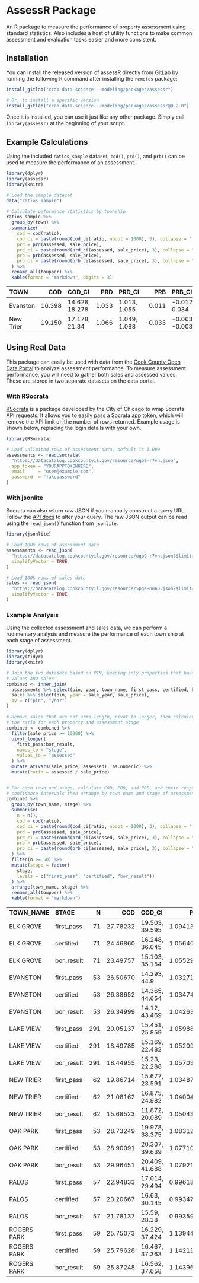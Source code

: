 
<!-- README.md is generated from README.Rmd. Please edit that file -->

# AssessR Package

An R package to measure the performance of property assessment using
standard statistics. Also includes a host of utility functions to make
common assessment and evaluation tasks easier and more consistent.

## Installation

You can install the released version of assessR directly from GitLab by
running the following R command after installing the `remotes` package:

``` r
install_gitlab("ccao-data-science---modeling/packages/assessr")

# Or, to install a specific version
install_gitlab("ccao-data-science---modeling/packages/assessr@0.2.0")
```

Once it is installed, you can use it just like any other package. Simply
call `library(assessr)` at the beginning of your script.

## Example Calculations

Using the included `ratios_sample` dataset, `cod()`, `prd()`, and
`prb()` can be used to measure the performance of an assessment.

``` r
library(dplyr)
library(assessr)
library(knitr)

# Load the sample dataset
data("ratios_sample")

# Calculate peformance statistics by township
ratios_sample %>%
  group_by(town) %>%
  summarize(
    cod = cod(ratio),
    cod_ci = paste(round(cod_ci(ratio, nboot = 1000), 3), collapse = ", "),
    prd = prd(assessed, sale_price),
    prd_ci = paste(round(prd_ci(assessed, sale_price), 3), collapse = ", "),
    prb = prb(assessed, sale_price),
    prb_ci = paste(round(prb_ci(assessed, sale_price), 3), collapse = ", ")
  ) %>%
  rename_all(toupper) %>%
  kable(format = "markdown", digits = 3)
```

| TOWN      |    COD | COD\_CI        |   PRD | PRD\_CI      |     PRB | PRB\_CI         |
| :-------- | -----: | :------------- | ----: | :----------- | ------: | :-------------- |
| Evanston  | 16.398 | 14.628, 18.278 | 1.033 | 1.013, 1.055 |   0.011 | \-0.012, 0.034  |
| New Trier | 19.150 | 17.178, 21.34  | 1.066 | 1.049, 1.088 | \-0.033 | \-0.063, -0.003 |

## Using Real Data

This package can easily be used with data from the [Cook County Open
Data
Portal](https://datacatalog.cookcountyil.gov/Property-Taxation/Cook-County-Assessor-s-Residential-Assessments/uqb9-r7vn)
to analyze assessment performance. To measure assessment performance,
you will need to gather both sales and assessed values. These are stored
in two separate datasets on the data portal.

### With RSocrata

[RSocrata](https://github.com/Chicago/RSocrata) is a package developed
by the City of Chicago to wrap Socrata API requests. It allows you to
easily pass a Socrata app token, which will remove the API limit on the
number of rows returned. Example usage is shown below, replacing the
login details with your own.

``` r
library(RSocrata)

# Load unlimited rows of assessment data, default is 1,000
assessments <- read.socrata(
  "https://datacatalog.cookcountyil.gov/resource/uqb9-r7vn.json",
  app_token = "YOURAPPTOKENHERE",
  email     = "user@example.com",
  password  = "fakepassword"
)
```

### With jsonlite

Socrata can also return raw JSON if you manually construct a query URL.
Follow the [API
docs](https://dev.socrata.com/foundry/datacatalog.cookcountyil.gov/uqb9-r7vn)
to alter your query. The raw JSON output can be read using the
`read_json()` function from `jsonlite`.

``` r
library(jsonlite)

# Load 100k rows of assessment data
assessments <- read_json(
  "https://datacatalog.cookcountyil.gov/resource/uqb9-r7vn.json?$limit=100000",
  simplifyVector = TRUE
)

# Load 100k rows of sales data
sales <- read_json(
  "https://datacatalog.cookcountyil.gov/resource/5pge-nu6u.json?$limit=100000",
  simplifyVector = TRUE
)
```

### Example Analysis

Using the collected assessment and sales data, we can perform a
rudimentary analysis and measure the performance of each town ship at
each stage of assessment.

``` r
library(dplyr)
library(tidyr)
library(knitr)

# Join the two datasets based on PIN, keeping only properties that have assessed
# values AND sales
combined <- inner_join(
  assessments %>% select(pin, year, town_name, first_pass, certified, bor_result),
  sales %>% select(pin, year = sale_year, sale_price),
  by = c("pin", "year")
)

# Remove sales that are not arms length, pivot to longer, then calculate 
# the ratio for each property and assessment stage
combined <- combined %>% 
  filter(sale_price >= 10000) %>%
  pivot_longer(
    first_pass:bor_result,
    names_to = "stage",
    values_to = "assessed"
  ) %>%
  mutate_at(vars(sale_price, assessed), as.numeric) %>%
  mutate(ratio = assessed / sale_price)


# For each town and stage, calculate COD, PRD, and PRB, and their respective
# confidence intervals then arrange by town name and stage of assessment
combined %>%
  group_by(town_name, stage) %>%
  summarise(
    n = n(),
    cod = cod(ratio),
    cod_ci = paste(round(cod_ci(ratio, nboot = 1000), 3), collapse = ", "),
    prd = prd(assessed, sale_price),
    prd_ci = paste(round(prd_ci(assessed, sale_price), 3), collapse = ", "),
    prb = prb(assessed, sale_price),
    prb_ci = paste(round(prb_ci(assessed, sale_price), 3), collapse = ", ")
  ) %>%
  filter(n >= 50) %>%
  mutate(stage = factor(
    stage,
    levels = c("first_pass", "certified", "bor_result"))
  ) %>%
  arrange(town_name, stage) %>%
  rename_all(toupper) %>%
  kable(format = "markdown")
```

| TOWN\_NAME  | STAGE       |   N |      COD | COD\_CI        |       PRD | PRD\_CI      |         PRB | PRB\_CI         |
| :---------- | :---------- | --: | -------: | :------------- | --------: | :----------- | ----------: | :-------------- |
| ELK GROVE   | first\_pass |  71 | 27.78232 | 19.503, 39.595 | 1.0941351 | 1.031, 1.181 | \-0.1188841 | \-0.263, 0.026  |
| ELK GROVE   | certified   |  71 | 24.46860 | 16.248, 36.045 | 1.0564095 | 1.001, 1.158 | \-0.0169422 | \-0.154, 0.12   |
| ELK GROVE   | bor\_result |  71 | 23.49757 | 15.103, 35.154 | 1.0552963 | 0.998, 1.144 | \-0.0174319 | \-0.152, 0.118  |
| EVANSTON    | first\_pass |  53 | 26.50670 | 14.293, 44.9   | 1.0327191 | 0.977, 1.083 |   0.1394950 | \-0.049, 0.328  |
| EVANSTON    | certified   |  53 | 26.38652 | 14.365, 44.654 | 1.0347494 | 0.981, 1.088 |   0.1386032 | \-0.052, 0.329  |
| EVANSTON    | bor\_result |  53 | 26.34999 | 14.12, 43.469  | 1.0426307 | 0.977, 1.119 |   0.1311480 | \-0.062, 0.325  |
| LAKE VIEW   | first\_pass | 291 | 20.05137 | 15.451, 25.859 | 1.0598831 | 1.026, 1.101 | \-0.0163193 | \-0.069, 0.037  |
| LAKE VIEW   | certified   | 291 | 18.49785 | 15.169, 22.482 | 1.0520983 | 1.016, 1.089 | \-0.0384815 | \-0.078, 0.001  |
| LAKE VIEW   | bor\_result | 291 | 18.44955 | 15.23, 22.288  | 1.0570311 | 1.023, 1.091 | \-0.0425709 | \-0.082, -0.003 |
| NEW TRIER   | first\_pass |  62 | 19.86714 | 15.677, 23.591 | 1.0348770 | 1.005, 1.079 |   0.0065982 | \-0.07, 0.083   |
| NEW TRIER   | certified   |  62 | 21.08162 | 16.875, 24.982 | 1.0400469 | 1.006, 1.071 | \-0.0007468 | \-0.08, 0.079   |
| NEW TRIER   | bor\_result |  62 | 15.68523 | 11.872, 20.089 | 1.0504330 | 1.019, 1.084 | \-0.0420508 | \-0.108, 0.024  |
| OAK PARK    | first\_pass |  53 | 28.73249 | 19.978, 38.375 | 1.0831255 | 1.008, 1.18  | \-0.0808581 | \-0.234, 0.072  |
| OAK PARK    | certified   |  53 | 28.90091 | 20.307, 39.639 | 1.0771021 | 1.015, 1.159 | \-0.0576492 | \-0.211, 0.096  |
| OAK PARK    | bor\_result |  53 | 29.96451 | 20.409, 41.688 | 1.0792164 | 1, 1.17      | \-0.0595960 | \-0.219, 0.1    |
| PALOS       | first\_pass |  57 | 22.94833 | 17.014, 29.494 | 0.9961811 | 0.958, 1.048 |   0.1270371 | 0.005, 0.249    |
| PALOS       | certified   |  57 | 23.20667 | 16.63, 30.145  | 0.9934735 | 0.949, 1.04  |   0.1398959 | 0.018, 0.262    |
| PALOS       | bor\_result |  57 | 21.78137 | 15.59, 28.38   | 0.9935965 | 0.963, 1.041 |   0.1260804 | 0.008, 0.244    |
| ROGERS PARK | first\_pass |  59 | 25.75073 | 16.229, 37.424 | 1.1394432 | 1.006, 1.279 | \-0.0235310 | \-0.159, 0.112  |
| ROGERS PARK | certified   |  59 | 25.79628 | 16.467, 37.363 | 1.1421130 | 1.048, 1.291 | \-0.0254053 | \-0.161, 0.11   |
| ROGERS PARK | bor\_result |  59 | 25.87248 | 16.562, 37.658 | 1.1439641 | 1.045, 1.243 | \-0.0266601 | \-0.162, 0.109  |
